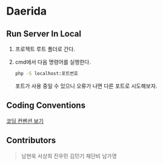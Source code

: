 # Daerida

## Run Server In Local

1. 프로젝트 루트 폴더로 간다.

2. cmd에서 다음 명령어를 실행한다.

   ```bat
   php -S localhost:포트번호
   ```

   포트가 사용 중일 수 있으니 오류가 나면 다른 포트로 시도해보자.

## Coding Conventions

[코딩 컨벤션 보기](https://github.com/hw0k/daerida/coding-convention.md)

## Contributors

> 남현욱
> 서상희
> 진우민
> 김민기
> 채단비
> 남가영
